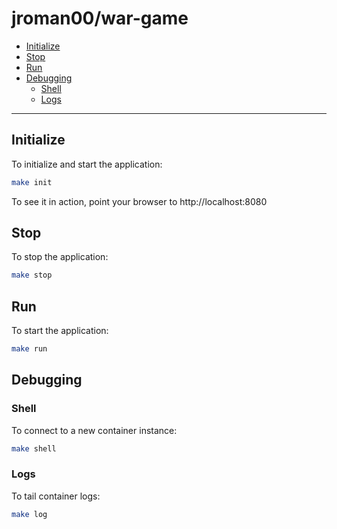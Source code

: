# jroman00/war-game

<!-- @import "[TOC]" {cmd="toc" depthFrom=2 depthTo=6 orderedList=false} -->

<!-- code_chunk_output -->

- [Initialize](#initialize)
- [Stop](#stop)
- [Run](#run)
- [Debugging](#debugging)
  - [Shell](#shell)
  - [Logs](#logs)

<!-- /code_chunk_output -->

---

## Initialize

To initialize and start the application:

```bash
make init
```

To see it in action, point your browser to http://localhost:8080

## Stop

To stop the application:

```bash
make stop
```

## Run

To start the application:

```bash
make run
```

## Debugging

### Shell

To connect to a new container instance:

```bash
make shell
```

### Logs

To tail container logs:

```bash
make log
```
